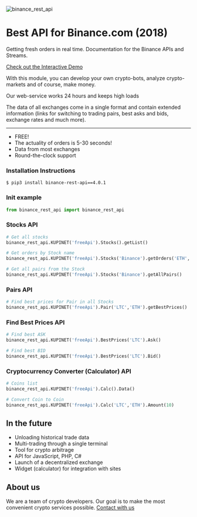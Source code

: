 ![binance_rest_api](https://raw.github.com/bitcoinment/binance_rest_api/master/binance_rest_api.gif)

# Best API for Binance.com (2018)

Getting fresh orders in real time. 
Documentation for the Binance APIs and Streams.

[Check out the Interactive Demo](http://kupi.net/p/docs-api)

With this module, you can develop your own crypto-bots, analyze crypto-markets and of course, make money.

Our web-service works 24 hours and keeps high loads

The data of all exchanges come in a single format and contain extended information (links for switching to trading pairs, best asks and bids, exchange rates and much more).

---

- FREE!
- The actuality of orders is 5-30 seconds!
- Data from most exchanges
- Round-the-clock support


### Installation Instructions
    $ pip3 install binance-rest-api==4.0.1

### Init example
```python
from binance_rest_api import binance_rest_api
```

### Stocks API
```python
# Get all stocks
binance_rest_api.KUPINET('freeApi').Stocks().getList()

# Get orders by Stock name
binance_rest_api.KUPINET('freeApi').Stocks('Binance').getOrders('ETH','BTC')

# Get all pairs from the Stock
binance_rest_api.KUPINET('freeApi').Stocks('Binance').getAllPairs()
```
### Pairs API
```python
# Find best prices for Pair in all Stocks
binance_rest_api.KUPINET('freeApi').Pair('LTC','ETH').getBestPrices()
```
### Find Best Prices API
```python
# Find best ASK
binance_rest_api.KUPINET('freeApi').BestPrices('LTC').Ask()

# Find best BID
binance_rest_api.KUPINET('freeApi').BestPrices('LTC').Bid()
```
### Cryptocurrency Converter (Calculator) API
```python
# Coins list
binance_rest_api.KUPINET('freeApi').Calc().Data()

# Convert Coin to Coin
binance_rest_api.KUPINET('freeApi').Calc('LTC','ETH').Amount(10)
```

## In the future
- Unloading historical trade data
- Multi-trading through a single terminal
- Tool for crypto arbitrage
- API for JavaScript, PHP, C#
- Launch of a decentralized exchange
- Widget (calculator) for integration with sites


## About us
 We are a team of crypto developers. Our goal is to make the most convenient crypto services possible.
[Contact with us](http://kupi.net/p/support)
